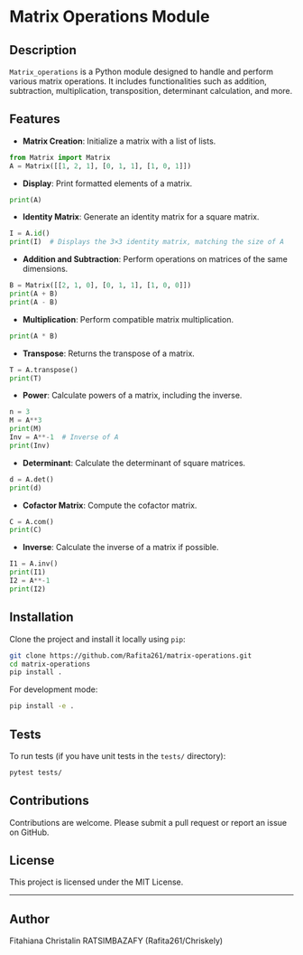 # Matrix Operations Module

## Description

`Matrix_operations` is a Python module designed to handle and perform various matrix operations. It includes functionalities such as addition, subtraction, multiplication, transposition, determinant calculation, and more.

## Features

- **Matrix Creation**: Initialize a matrix with a list of lists.
```python
from Matrix import Matrix
A = Matrix([[1, 2, 1], [0, 1, 1], [1, 0, 1]])
```

- **Display**: Print formatted elements of a matrix.
```python
print(A)
```

- **Identity Matrix**: Generate an identity matrix for a square matrix.
```python
I = A.id()
print(I)  # Displays the 3×3 identity matrix, matching the size of A
```

- **Addition and Subtraction**: Perform operations on matrices of the same dimensions.
```python
B = Matrix([[2, 1, 0], [0, 1, 1], [1, 0, 0]])
print(A + B)
print(A - B)
```

- **Multiplication**: Perform compatible matrix multiplication.
```python
print(A * B)
```

- **Transpose**: Returns the transpose of a matrix.
```python
T = A.transpose()
print(T)
```

- **Power**: Calculate powers of a matrix, including the inverse.
```python
n = 3
M = A**3 
print(M)
Inv = A**-1  # Inverse of A
print(Inv)
```

- **Determinant**: Calculate the determinant of square matrices.
```python
d = A.det()
print(d)
```

- **Cofactor Matrix**: Compute the cofactor matrix.
```python
C = A.com()
print(C)
```

- **Inverse**: Calculate the inverse of a matrix if possible.
```python
I1 = A.inv()
print(I1)
I2 = A**-1
print(I2)
```

## Installation

Clone the project and install it locally using `pip`:
```bash
git clone https://github.com/Rafita261/matrix-operations.git
cd matrix-operations
pip install .
```

For development mode:
```bash
pip install -e .
```

## Tests

To run tests (if you have unit tests in the `tests/` directory):
```bash
pytest tests/
```

## Contributions

Contributions are welcome. Please submit a pull request or report an issue on GitHub.

## License

This project is licensed under the MIT License.

---

## Author

Fitahiana Christalin RATSIMBAZAFY (Rafita261/Chriskely)